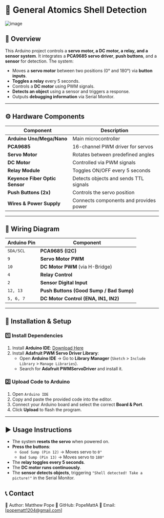 # 🚀 General Atomics Shell Detection
![image](https://github.com/user-attachments/assets/e93421ae-3419-4e86-a8bd-b018396a4510)

## 📌 Overview
This Arduino project controls a **servo motor, a DC motor, a relay, and a sensor system**. It integrates a **PCA9685 servo driver**, **push buttons**, and a **sensor** for detection. The system:
- Moves a **servo motor** between two positions (0° and 180°) via **button inputs**.
- **Toggles a relay** every 5 seconds.
- Controls a **DC motor** using PWM signals.
- **Detects an object** using a sensor and triggers a response.
- Outputs **debugging information** via Serial Monitor.

---

## ⚙️ Hardware Components
| Component                  | Description |
|----------------------------|-------------|
| **Arduino Uno/Mega/Nano**  | Main microcontroller |
| **PCA9685**                | 16-channel PWM driver for servos |
| **Servo Motor**            | Rotates between predefined angles |
| **DC Motor**               | Controlled via PWM signals |
| **Relay Module**           | Toggles ON/OFF every 5 seconds |
| **Keyence Fiber Optic Sensor** | Detects objects and sends TTL signals |
| **Push Buttons (2x)**      | Controls the servo position |
| **Wires & Power Supply**   | Connects components and provides power |

---

## 🔌 Wiring Diagram
| Arduino Pin  | Component |
|-------------|-----------|
| `SDA/SCL`   | **PCA9685 (I2C)** |
| `9`         | **Servo Motor PWM** |
| `10`        | **DC Motor PWM** (via H-Bridge) |
| `4`         | **Relay Control** |
| `2`         | **Sensor Digital Input** |
| `12, 13`    | **Push Buttons (Good Sump / Bad Sump)** |
| `5, 6, 7`   | **DC Motor Control (ENA, IN1, IN2)** |

---

## 🔧 Installation & Setup

### 1️⃣ Install Dependencies
1. Install **Arduino IDE**: [Download Here](https://www.arduino.cc/en/software)
2. Install **Adafruit PWM Servo Driver Library**:
   - Open **Arduino IDE** → Go to **Library Manager** (`Sketch` > `Include Library` > `Manage Libraries`).
   - Search for **Adafruit PWMServoDriver** and install it.

### 2️⃣ Upload Code to Arduino
1. Open `Arduino IDE`
2. Copy and paste the provided code into the editor.
3. Connect your Arduino board and select the correct **Board & Port**.
4. Click **Upload** to flash the program.

---

## ▶️ Usage Instructions
- The system **resets the servo** when powered on.
- **Press the buttons**:
  - `Good Sump (Pin 12)` → Moves servo to `0°`
  - `Bad Sump (Pin 13)` → Moves servo to `180°`
- The **relay toggles every 5 seconds**.
- The **DC motor runs continuously**.
- The **sensor detects objects**, triggering `"Shell detected! Take a picture!"` in the Serial Monitor.

## 📞 Contact
📩 Author: Matthew Pope
🔗 GitHub: PopeMattA
📧 Email: [popematt1204@gmail.com]
